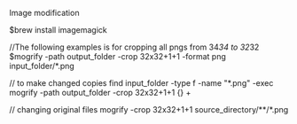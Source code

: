 Image modification

$brew install imagemagick

//The following examples is for cropping all pngs from 34*34 to 32*32
$mogrify -path output_folder -crop 32x32+1+1 -format png input_folder/*.png

// to make changed copies
find input_folder -type f -name "*.png" -exec mogrify -path output_folder -crop 32x32+1+1 {} +

// changing original files
mogrify -crop 32x32+1+1 source_directory/**/*.png

